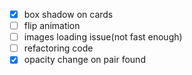 - [x] box shadow on cards
- [ ] flip animation
- [ ] images loading issue(not fast enough)
- [ ] refactoring code
- [x] opacity change on pair found
